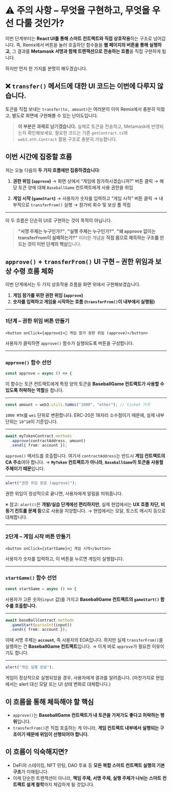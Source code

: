 # ⚠️ 주의 사항 – 무엇을 구현하고, 무엇을 우선 다룰 것인가?

이번 단계부터는 **React UI를 통해 스마트 컨트랙트와 직접 상호작용**하는 구조로 넘어갑니다.
즉, Remix에서 버튼을 눌러 호출하던 함수들을
**웹 페이지의 버튼을 통해 실행하고**,
그 결과를 **Metamask 서명과 함께 트랜잭션으로 전송하는 흐름**을 직접 구현하게 됩니다.

하지만 먼저 한 가지를 분명히 해두겠습니다.

## ❌ `transfer()` 메서드에 대한 UI 코드는 이번에 다루지 않습니다.

토큰을 직접 보내는 `transfer(to, amount)`는
여러분이 이미 Remix에서 충분히 익혔고,
별도로 화면에 구현해볼 수 있는 난이도입니다.

> **이 부분은 과제로 남기겠습니다.**
> 실제로 토큰을 전송하고, Metamask에 반영되는지 확인해보세요.
> 필요한 코드는 기존 `getContract.ts`와 `web3.eth.Contract` 활용 구조로 충분히 가능합니다.

## 이번 시간에 집중할 흐름

저는 오늘 다음의 **두 가지 흐름에만 집중하겠습니다**:

1. **권한 위임 (`approve`)**
   → 화면 상에서 “게임에 참가하시겠습니까?” 버튼 클릭
   → 해당 토큰 양에 대해 `BaseballGame` 컨트랙트에게 사용 권한을 위임

2. **게임 시작 (`gameStart`)**
   → 사용자가 숫자를 입력하고 “게임 시작” 버튼 클릭
   → 내부적으로 `transferFrom()` 실행 → 참가비 회수 및 보상 풀 적립

---

이 두 흐름은 단순히 UI로 구현하는 것이 목적이 아닙니다.

> **"서명 주체는 누구인가?"**,
> **"실행 주체는 누구인가?"**,
> **"왜 approve 없이는 transferFrom이 실패하는가?"**
> 이러한 개념을 **직접 몸으로 체득하는 구조를 만드는 것이 이번 단계의 핵심**입니다.

## `approve()` + `transferFrom()` UI 구현 – 권한 위임과 보상 수령 흐름 체화

이번 단계에서는 두 가지 상호작용 흐름을 화면 위에서 구현해보겠습니다.

1. **게임 참가를 위한 권한 위임 (`approve`)**
2. **숫자를 입력하고 게임을 시작하는 흐름 (`transferFrom()`이 내부에서 실행됨)**

---

### 1단계 – 권한 위임 버튼 만들기

```tsx
<button onClick={approve}>🎫 게임 참가 권한 위임 (approve)</button>
```

사용자가 클릭하면 `approve()` 함수가 실행되도록 버튼을 구성합니다.

---

### `approve()` 함수 선언

```ts
const approve = async () => {
```

이 함수는 토큰 컨트랙트에게 특정 양의 토큰을
**BaseballGame 컨트랙트가 사용할 수 있도록 허락하는 역할**을 합니다.

---

```ts
const amount = web3.utils.toWei("1000", "ether"); // ticket 가격
```

`1000 MTK`를 `wei` 단위로 변환합니다.
ERC-20은 18자리 소수점이기 때문에, 실제 내부 단위는 `10^18`이 기준입니다.

---

```ts
await myTokenContract.methods
  .approve(contractAddress, amount)
  .send({ from: account });
```

`approve()` 메서드를 호출합니다.
여기서 `contractAddress`는 반드시 **게임 컨트랙트의 CA 주소**여야 합니다.
→ **`MyToken` 컨트랙트가 아니라**, **`BaseballGame`이 토큰을 사용할 주체이기 때문**입니다.

---

```ts
alert("권한 위임 완료 (approve)");
```

권한 위임이 정상적으로 끝나면, 사용자에게 알림을 띄워줍니다.

※ 참고: `alert()`은 **개발/실습 단계에선 편리하지만**,
실제 현업에서는 **UX 흐름 차단, 비동기 컨트롤 문제 등**으로 사용을 지양합니다.
→ 현업에서는 모달, 토스트 메시지 등으로 대체합니다.

---

### 2단계 – 게임 시작 버튼 만들기

```tsx
<button onClick={startGame}>🚀 게임 시작</button>
```

사용자가 숫자를 입력하고, 이 버튼을 누르면 게임이 실행됩니다.

---

### `startGame()` 함수 선언

```ts
const startGame = async () => {
```

사용자가 고른 숫자(`input` 값)를 가지고
**BaseballGame 컨트랙트의 `gameStart()` 함수를 호출합니다.**

---

```ts
await baseBallContract.methods
  .gameStart(parseInt(input))
  .send({ from: account });
```

이때 서명 주체는 **`account`**, 즉 사용자의 EOA입니다.
하지만 실제 `transferFrom()`을 실행하는 건 **BaseballGame 컨트랙트**입니다.
→ 이게 바로 `approve`가 필요한 이유이기도 합니다.

---

```ts
alert("게임 실행 완료");
```

게임이 정상적으로 실행되었을 경우, 사용자에게 결과를 알려줍니다.
(마찬가지로 현업에서는 alert 대신 모달 또는 UI 상태 변화로 대체합니다.)

## 이 흐름을 통해 체득해야 할 핵심

- `approve()`는 **BaseballGame 컨트랙트가 내 토큰을 가져가도 좋다고 허락하는 행위**입니다.
- `transferFrom()`은 직접 호출하는 게 아니라,
  **게임 컨트랙트 내부에서 실행되는 구조이기 때문에 위임이 선행되어야 합니다.**

## 이 흐름이 익숙해지면?

- DeFi의 스테이킹, NFT 민팅, DAO 투표 등 **모든 복합 스마트 컨트랙트 실행의 기본 구조**가 이해됩니다.
- 이제 단순한 트랜잭션이 아니라,
  **책임 주체, 서명 주체, 실행 주체가 나뉘는 스마트 컨트랙트 설계 철학**까지 체감하게 될 것입니다.
